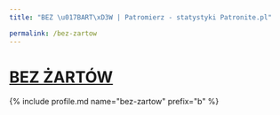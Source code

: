 ```yaml
---
title: "BEZ \u017BART\xD3W | Patromierz - statystyki Patronite.pl"

permalink: /bez-zartow
---
```


# [BEZ ŻARTÓW](https://patronite.pl/bez-zartow)

{% include profile.md name="bez-zartow" prefix="b" %}
